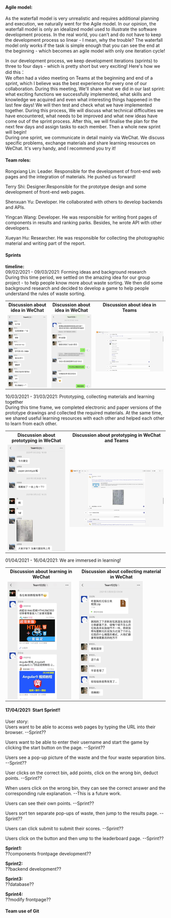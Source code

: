 #### Agile model:  

As the waterfall model is very unrealistic and requires additional planning and execution, we naturally went for the Agile model.
In our opinion, the waterfall model is only an idealized model used to illustrate the software development process.
In the real world, you can't and do not have to keep the development process so linear - I mean, why the trouble?
The waterfall model only works if the task is simple enough that you can see the end at the beginning - which becomes an agile model with only one iteration cycle!  

In our development process, we keep development iterations (sprints) to three to four days - which is pretty short but very exciting!
Here's how we did this：  
We often had a video meeting on Teams at the beginning and end of a sprint, which I believe was the best experience for every one of our collaboration.
During this meeting, We'll share what we did in our last sprint: what exciting functions we successfully implemented,
what skills and knowledge we acquired and even what interesting things happened in the last few days! 
We will then test and check what we have implemented together. During this process, We will discuss what technical difficulties we have encountered, 
what needs to be improved and what new ideas have come out of the sprint process. After this, we will finalise the plan for the next few days and assign tasks to each member.
Then a whole new sprint will begin!  
During one sprint, we communicate in detail mainly via WeChat. We discuss specific problems, exchange materials and share learning resources on WeChat.
It's very handy, and I recommend you try it!

#### Team roles:

Rongxiang Lin: Leader. Responsible for the development of front-end web pages and the integration of materials. He pushed us forward!      

Terry Shi: Designer.Responsible for the prototype design and some development of front-end web pages.    

Shenxuan Yu: Developer. He collaborated with others to develop backends and APIs.   

Yingcan Wang: Developer. He was responsible for writing front pages of components in results and ranking parks. Besides, he wrote API with other developers.

Xueyan Hu: Researcher. He was responsible for collecting the photographic material and writing part of the report.

#### Sprints
**timeline:**    
09/02/2021 - 09/03/2021: Forming ideas and background research    
During this time period, we settled on the amazing idea for our group project - to help people know more about waste sorting. 
We then did some background research and decided to develop a game to help people understand the rules of waste sorting. 
<table>
    <tr>
            <th>Discussion about idea in WeChat</th>
            <th>Discussion about idea in WeChat</th>
            <th>Discussion about idea in Teams</th>
    </tr>
    <tr>
        <td><img src="https://github.com/LIAM-LIN/COMSM1401-DESK12/blob/main/Report/img/wechat-design1.jpg?raw=true" align = "center" width = 200 alt = "wechatdesign1"/></td>
        <td><img src="https://github.com/LIAM-LIN/COMSM1401-DESK12/blob/main/Report/img/wechat-design2.jpg?raw=true" align = "center" width = 200 alt = "wechatdesign2"/></td>
        <td><img src="https://github.com/LIAM-LIN/COMSM1401-DESK12/blob/main/Report/img/teams-design1.png?raw=true" align = "center" width = 500 alt = "teamsdesign1"/></td>
    </tr>
</table>

10/03/2021 - 31/03/2021: Prototyping, collecting materials and learning together     
During this time frame, we completed electronic and paper versions of the prototype drawings and collected the required materials. 
At the same time, we shared useful learning resources with each other and helped each other to learn from each other. 
<table>
    <tr>
            <th>Discussion about prototyping in WeChat</th>
            <th>Discussion about prototyping in WeChat and Teams</th>
    </tr>
    <tr>
        <td><img src="https://github.com/LIAM-LIN/COMSM1401-DESK12/blob/main/Report/img/wechat-proto1.jpg?raw=true" align = "center" width = 200 alt = "wechatproto1"/></td>
        <td><img src="https://github.com/LIAM-LIN/COMSM1401-DESK12/blob/main/Report/img/teams-proto.png?raw=true" align = "center" width = 500 alt = "teamsproto"/></td>
    </tr>
</table>

01/04/2021 - 16/04/2021: We are immersed in learning!
<table>
    <tr>
            <th>Discussion about learning in WeChat</th>
            <th>Discussion about collecting material in WeChat</th>
    </tr>
    <tr>
        <td><img src="https://github.com/LIAM-LIN/COMSM1401-DESK12/blob/main/Report/img/wechat-learn1.jpg?raw=true" align = "center" width = 200 alt = "wechatlearn1"/></td>
        <td><img src="https://github.com/LIAM-LIN/COMSM1401-DESK12/blob/main/Report/img/wechat-collect1.jpg?raw=true" align = "center" width = 200 alt = "wechatcollect1"/></td>
    </tr>
</table>


#### 17/04/2021:  **Start Sprint!!**
User story:   
Users want to be able to access web pages by typing the URL into their browser.   --Sprint??    

Users want to be able to enter their username and start the game by clicking the start button on the page.    --Sprint??

Users see a pop-up picture of the waste and the four waste separation bins.     --Sprint??

User clicks on the correct bin, add points, click on the wrong bin, deduct points.    --Sprint??

When users click on the wrong bin, they can see the correct answer and the corresponding rule explanation.     --This is a future work.    

Users can see their own points.    --Sprint??

Users sort ten separate pop-ups of waste, then jump to the results page.     --Sprint??

Users can click submit to submit their scores.    --Sprint??

Users click on the button and then ump to the leaderboard page.    --Sprint??

**Sprint1:**    
??components frontpage development??

**Sprint2:**    
??backend development??

**Sprint3:**    
??database??

**Sprint4:**    
??modify frontpage??

#### Team use of Git 
